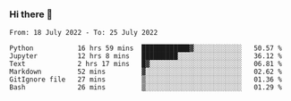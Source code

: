 ### Hi there 👋

<!--START_SECTION:waka-->

```text
From: 18 July 2022 - To: 25 July 2022

Python           16 hrs 59 mins  ████████████▓░░░░░░░░░░░░   50.57 %
Jupyter          12 hrs 8 mins   █████████░░░░░░░░░░░░░░░░   36.12 %
Text             2 hrs 17 mins   █▓░░░░░░░░░░░░░░░░░░░░░░░   06.81 %
Markdown         52 mins         ▓░░░░░░░░░░░░░░░░░░░░░░░░   02.62 %
GitIgnore file   27 mins         ▒░░░░░░░░░░░░░░░░░░░░░░░░   01.36 %
Bash             26 mins         ▒░░░░░░░░░░░░░░░░░░░░░░░░   01.29 %
```

<!--END_SECTION:waka-->
